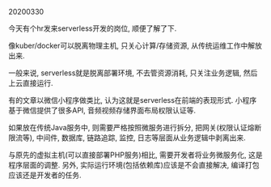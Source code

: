 20200330

今天有个hr发来serverless开发的岗位, 顺便了解了下.

像kuber/docker可以脱离物理主机, 只关心计算/存储资源, 从传统运维工作中解放出来. 

一般来说, serverless就是脱离部署环境, 不去管资源消耗, 只关注业务逻辑, 然后上云直接运行.

有的文章以微信小程序做类比, 认为这就是serverless在前端的表现形式. 小程序基于微信提供了很多API, 音频视频存储界面布局权限认证等. 

如果放在传统Java服务中, 则需要严格按照微服务进行拆分, 把网关(权限认证熔断限流等), 中间件, 数据库, 链路追踪, 监控, 日志等层面从业务逻辑中剥离出来. 

与原先的虚拟主机(可以直接部署PHP服务)相比, 需要开发者将业务微服务化, 这是程序层面的调整. 另外, 实际运行环境(包括依赖库)应该是不会直接解决, 编译打包应该还是开发者的任务.

